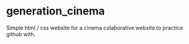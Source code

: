 # generation_cinema
Simple html / css website for a cinema colaborative website to practice github with.
